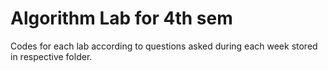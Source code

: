 # Algorithm Lab for 4th sem
Codes for each lab according to questions asked during each week stored in respective folder.
